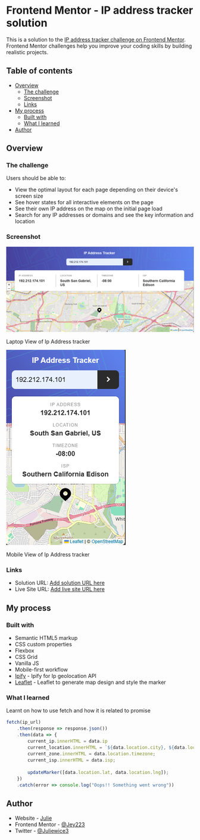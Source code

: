 # Frontend Mentor - IP address tracker solution

This is a solution to the [IP address tracker challenge on Frontend Mentor](https://www.frontendmentor.io/challenges/ip-address-tracker-I8-0yYAH0). Frontend Mentor challenges help you improve your coding skills by building realistic projects. 

## Table of contents

- [Overview](#overview)
  - [The challenge](#the-challenge)
  - [Screenshot](#screenshot)
  - [Links](#links)
- [My process](#my-process)
  - [Built with](#built-with)
  - [What I learned](#what-i-learned)
- [Author](#author)

## Overview

### The challenge

Users should be able to:

- View the optimal layout for each page depending on their device's screen size
- See hover states for all interactive elements on the page
- See their own IP address on the map on the initial page load
- Search for any IP addresses or domains and see the key information and location

### Screenshot

![laptop View](./images/laptop%20viewScreenshot%202023-12-13%20094307.png)

Laptop View of Ip Address tracker

![laptop View](./images/mobile%20view%20Screenshot%202023-12-13%20094445.png)

Mobile View of Ip Address tracker

### Links

- Solution URL: [Add solution URL here](https://your-solution-url.com)
- Live Site URL: [Add live site URL here](https://your-live-site-url.com)

## My process

### Built with

- Semantic HTML5 markup
- CSS custom properties
- Flexbox
- CSS Grid
- Vanilla JS
- Mobile-first workflow
- [Ipify](https://www.ipify.org/) - Ipify for Ip geolocation API
- [Leaflet](https://leafletjs.com/) - Leaflet to generate map design and style the marker


### What I learned

Learnt on how to use fetch and how it is related to promise

```js
fetch(ip_url)
    .then(response => response.json())
    .then(data => {
        current_ip.innerHTML = data.ip
        current_location.innerHTML = `${data.location.city}, ${data.location.country} ${data.location.postalCode}`;
        current_zone.innerHTML = data.location.timezone;
        current_isp.innerHTML = data.isp;

        updateMarker([data.location.lat, data.location.lng]);
    })
    .catch(error => console.log("Oops!! Something went wrong"))
```

## Author

- Website - [Julie](https://ip-address-tracker-j.netlify.app/)
- Frontend Mentor - [@Jey223](https://www.frontendmentor.io/profile/Jey223)
- Twitter - [@Juliewice3](https://www.twitter.com/Juliewice3)
